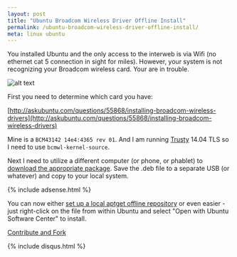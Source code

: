 ```yaml
---
layout: post
title: "Ubuntu Broadcom Wireless Driver Offline Install"
permalink: /ubuntu-broadcom-wireless-driver-offline-install/
meta: linux ubuntu
---
```

You installed Ubuntu and the only access to the interweb is via Wifi (no ethernet cat 5 connection in sight for miles).  However, your system is not recognizing your Broadcom wireless card.  Your are in trouble.

![alt text](http://abe90238e3b628565257-c47b312812e6878374960f5d0b7661c9.r73.cf1.rackcdn.com/wireless-coffee.jpg "Wireless Coffee")

First you need to determine which card you have:

[http://askubuntu.com/questions/55868/installing-broadcom-wireless-drivers](http://askubuntu.com/questions/55868/installing-broadcom-wireless-drivers)

Mine is a ```BCM43142 14e4:4365 rev 01```.  And I am running [Trusty](https://wiki.ubuntu.com/DevelopmentCodeNames) 14.04 TLS so I need to use ```bcmwl-kernel-source```. 

Next I need to utilize a different computer (or phone, or phablet) to [download the appropriate package](https://launchpad.net/ubuntu/+source/bcmwl). Save the .deb file to a separate USB (or whatever) and copy to your local system.

{% include adsense.html %}

You can now either [set up a local aptget offline repository](https://help.ubuntu.com/community/AptGet/Offline/Repository) or even easier - just right-click on the file from within Ubuntu and select "Open with Ubuntu Software Center" to install.

<span class="fi-page-edit size-21"></span> <a href="{{ site.post_source_root }}2015-11-11-ubuntu-broadcom-wireless-driver-offline-install.markdown" target="_blank">Contribute and Fork</a>

{% include disqus.html %}
